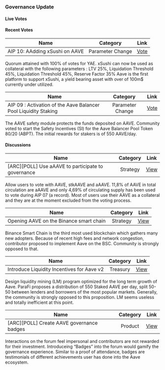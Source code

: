 ### Governance Update

#### Live Votes

#### Recent Votes

| Name          | Category      | Link   |
| ------------- |:-------------:| :-----:|
| AIP 10: AAdding xSushi on AAVE | Parameter Change | [Vote](https://app.aave.com/governance/5-QmYFSYTNqafvDsU1fUvCeAqJk1AuePJ2qvpE3XanJo6ZH6) |

Quorum attained with 100% of votes for YAE. xSushi can now be used as collateral with the following parameters : LTV 25%, Liquidation Threshold 45%, Liquidation Threshold 45%, Reserve Factor 35%
Aave is the first platform to support xSushi, a yield bearing asset with over of 100m$ currently under utilized.


| Name          | Category      | Link   |
| ------------- |:-------------:| :-----:|
| AIP 09 : Activation of the Aave Balancer Pool Liquidity Staking | Parameter Change | [Vote](https://app.aave.com/governance/4-QmS8SNqXhvHHUuXBhch2iUkRDpRnM2ds9iqeSdgxjSVSmU) |

The AAVE safety module protects the funds deposited on AAVE. Community voted to start the Safety Incentives (SI) for the Aave Balancer Pool Token 80/20 (ABPT). 
The initial rewards for stakers is of 550 AAVE/day.

#### Discussions

| Name          | Category      | Link   |
| ------------- |:-------------:| :-----:|
| [ARC][POLL] Use aAAVE to participate to governance | Strategy | [View](https://governance.aave.com/t/use-aaave-to-participate-to-governance/2411) |

Allow users to vote with AAVE, stkAAVE and aAAVE. 11,8% of AAVE in total circulation are aAAVE and only 4,69% of circulating supply has been used to vote during AIP 07 (a record). Most of users use their AAVE as a collateral and they are at the moment excluded from the voting process.


| Name          | Category      | Link   |
| ------------- |:-------------:| :-----:|
| Opening AAVE on the Binance smart chain | Strategy | [View](https://governance.aave.com/t/opening-aave-on-the-bsc/2583) |

Binance Smart Chain is the third most used blockchain which gathers many new adopters. Because of recent high fees and network congestion, contributor proposed to implement Aave on the BSC. Community is strongly opposed to that.


| Name          | Category      | Link   |
| ------------- |:-------------:| :-----:|
| Introduce Liquidity Incentives for Aave v2 | Treasury | [View](https://governance.aave.com/t/proposal-introduce-liquidity-incentives-for-aave-v2/2340/25) |

Design liquidity mining (LM) program optimized for the long term growth of Aave. ParaFi proposes a distribution of 550 Staked AAVE per day, split 50-50 between lenders and borrowers of the most popular markets. Generally, the community is strongly opposed to this proposition. LM seems useless and totally inefficient at this point. 

| Name          | Category      | Link   |
| ------------- |:-------------:| :-----:|
| [ARC][POLL] Create AAVE governance badges | Product | [View](https://governance.aave.com/t/arc-poll-create-aave-governance-badges/2404) |

Interactions on the forum feel impersonal and contributors are not rewarded for their investment. Introduceing “Badges” into the forum would gamify the governance experience. Similar to a proof of attendance, badges are testimonials of different achievements user has done into the Aave ecosystem.
